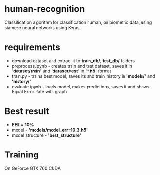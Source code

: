 # human-recognition
Classification algorithm for classification human, on biometric data, using siamese neural networks using Keras.

# requirements
- download dataset and extract it to **train_db/**, **test_db/** folders
- preprocess.ipynb - creates train and test dataset, saves it in **'dataset/train'** and **'dataset/test'** in **'*.h5'** format
- train.py - trains best model, saves its and train_history in **'models/'** and **'history/'**
- evaluate.ipynb - loads model, makes predictions, saves it and shows Equal Error Rate with graph

# Best result
- **EER = 10%**
- model - **'models/model_err=10.3.h5'**
- model structure - **'best_structure'**

# Training
On GeForce GTX 760 CUDA
